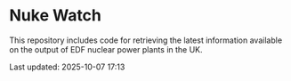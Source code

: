 # Nuke Watch

This repository includes code for retrieving the latest information available on the output of EDF nuclear power plants in the UK.

Last updated: 2025-10-07 17:13